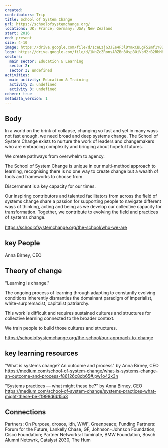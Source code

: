 ```yaml
---
created:
contributors: Trip
title: School of System Change
url: https://schoolofsystemchange.org/ 
locations: UK; France; Germany; USA; New Zealand
start: 2016
end: present 
size: 4-10
image: https://drive.google.com/file/d/1ceLzjG3JEe4F3lDYmxCBLgF52mf1Y82k/view?usp=drive_link
logo: https://drive.google.com/file/d/1NnZcZRonsARZBn3UspBOiVsM2rB2RbM8/view?usp=drive_link
sectors:
  main sector: Education & Learning
  sector 2: 
  sector 3: undefined
activities: 
  main activity: Education & Training
  activity 2: undefined
  activity 3: undefined
cohere: true
metadata_version: 1
---
```



## Body

In a world on the brink of collapse, changing so fast and yet in many ways not fast enough, we need broad and deep systems change. The School of System Change exists to nurture the work of leaders and changemakers who are embracing complexity and bringing about hopeful futures.

We create pathways from overwhelm to agency.

The School of System Change is unique in our multi-method approach to learning, recognising there is no one way to create change but a wealth of tools and frameworks to choose from. 

Discernment is a key capacity for our times.

Our inspiring contributors and talented facilitators from across the field of systems change share a passion for supporting people to navigate different ways of thinking, acting and being as we develop our collective capacity for transformation. Together, we contribute to evolving the field and practices of systems change.

https://schoolofsystemchange.org/the-school/who-we-are

## key People

Anna Birney, CEO

## Theory of change

"Learning is change."

The ongoing process of learning through adapting to constantly evolving conditions inherently dismantles the domainant paradigm of imperialist, white-surpremacist, capitalist patriarchy.

This work is difficult and requires sustained cultures and structures for collective learning connected to the broader context.

We train people to build those cultures and structures.

https://schoolofsystemchange.org/the-school/our-approach-to-change

## key learning resources

"What is systems change? An outcome and process" by Anna Birney, CEO
https://medium.com/school-of-system-change/what-is-systems-change-an-outcome-and-process-f86126c8cb65#.pw1o42x3n

"Systems practices — what might these be?" by Anna Birney, CEO
https://medium.com/school-of-system-change/systems-practices-what-might-these-be-ff998d6b15a3

## Connections

Partners: On Purpose, drosos, idh, WWF, Greenpeace; Funding Partners: Forum for the Future, Lankelly Chase, GF, Johnson+Johnson Foundation, Cisco Foundation; Partner Networks: Illuminate, BMW Foundation, Bosch Alumni Netowrk, Catalyst 2030, The Hum


